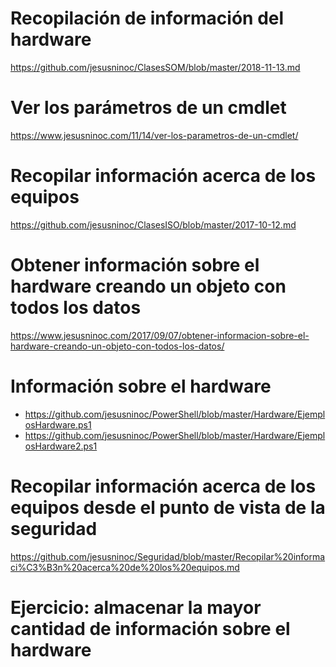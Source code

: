 # Recopilación de información del hardware
https://github.com/jesusninoc/ClasesSOM/blob/master/2018-11-13.md

# Ver los parámetros de un cmdlet
https://www.jesusninoc.com/11/14/ver-los-parametros-de-un-cmdlet/

# Recopilar información acerca de los equipos
https://github.com/jesusninoc/ClasesISO/blob/master/2017-10-12.md

# Obtener información sobre el hardware creando un objeto con todos los datos
https://www.jesusninoc.com/2017/09/07/obtener-informacion-sobre-el-hardware-creando-un-objeto-con-todos-los-datos/

# Información sobre el hardware
* https://github.com/jesusninoc/PowerShell/blob/master/Hardware/EjemplosHardware.ps1
* https://github.com/jesusninoc/PowerShell/blob/master/Hardware/EjemplosHardware2.ps1

# Recopilar información acerca de los equipos desde el punto de vista de la seguridad
https://github.com/jesusninoc/Seguridad/blob/master/Recopilar%20informaci%C3%B3n%20acerca%20de%20los%20equipos.md

# Ejercicio: almacenar la mayor cantidad de información sobre el hardware
```PowerShell
```
